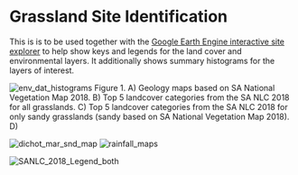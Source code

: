 # Grassland Site Identification

This is is to be used together with the [Google Earth Engine interactive site explorer](https://users/jdmwhite/) to help show keys and legends for the land cover and environmental layers. It additionally shows summary histograms for the layers of interest. 

![env_dat_histograms](https://user-images.githubusercontent.com/22145011/149902435-0f66e97f-12f4-48b6-8c8e-3258d55efef7.png)
Figure 1. A) Geology maps based on SA National Vegetation Map 2018. B) Top 5 landcover categories from the SA NLC 2018 for all grasslands. C) Top 5 landcover categories from the SA NLC 2018 for only sandy grasslands (sandy based on SA National Vegetation Map 2018). D) 

![dichot_mar_snd_map](https://user-images.githubusercontent.com/22145011/149902490-17f380ca-dc1a-460f-9000-bbc7863fe696.png)
![rainfall_maps](https://user-images.githubusercontent.com/22145011/149902500-dde98fa3-bc5f-45d4-bb12-1b72a72245d2.png)

![SANLC_2018_Legend_both](https://user-images.githubusercontent.com/22145011/149907748-5a526f49-f353-48fb-a584-e04d14c22f3f.png)
